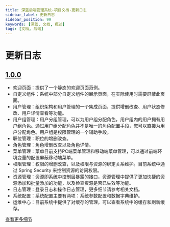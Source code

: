 ```yaml
---
title: 深蓝后端管理系统-项目文档-更新日志
sidebar_label: 更新日志
sidebar_position: 99
keywords: [深蓝, 文档, 概述]
tags: [文档, 后端]
---
```


# 更新日志

## [1.0.0](/docs/project-docs/change-logs/1-0-0)


- 欢迎页面：提供了一个静态的欢迎页面范例。
- 自定义组件：系统中部分自定义组件的展示页面，在实际使用时需要屏蔽此页面。
- 用户管理：组织架构和用户管理的一个集成页面，提供增删改查、用户状态修改、用户详情查看等功能。
- 用户组管理：用户分组管理，可以为用户组分配角色，用户组内的用户拥有用户组角色。通过用户组分配角色并不是唯一的角色配置手段，您可以直接为用户分配角色。用户组是权限管理的一个辅助手段。
- 职位管理：职位的增删改查。
- 角色管理：角色增删改查以及角色详情。
- 菜单管理：菜单目前支持PC端菜单管理和移动端菜单管理，可以通过前端环境变量的配置屏蔽移动端菜单。
- 权限管理：权限的增删改查，以及权限与资源的绑定关系维护。目前系统中通过 Spring Security 来控制资源的访问权限。
- 资源管理：资源即系统中控制层暴露的接口，资源管理中提供了更加快捷的资源添加和批量添加的功能，以及检查资源是否已失效等功能。
- 日志管理：登录日志和操作日志管理，更多细节请参考相关文档。
- 系统配置：系统配置主要有两项：系统参数配置和数据字典维护。
- 运维中心：目前系统中提供了对缓存的管理，可以查看系统中的缓存和刷新缓存。

[查看更多细节](/docs/project-docs/change-logs/1-0-0)